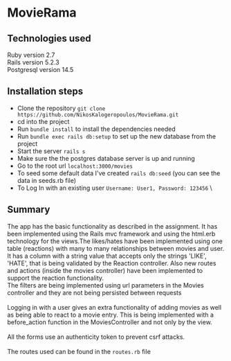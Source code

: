 # MovieRama
## Technologies used
Ruby version 2.7 \
Rails version 5.2.3 \
Postgresql version 14.5

## Installation steps
* Clone the repository 
```git clone https://github.com/NikosKalogeropoulos/MovieRama.git```
* cd into the project
* Run ```bundle install``` to install the dependencies needed
* Run ```bundle exec rails db:setup``` to set up the new database from the project
* Start the server ```rails s```
* Make sure the the postgres database server is up and running
* Go to the root url ```localhost:3000/movies```
* To seed some default data I've created ```rails db:seed``` (you can see the data in seeds.rb file)
* To Log In with an existing user 
```Username: User1, Password: 123456```
\

## Summary
The app has the basic functionality as described in the assignment. It has been implemented using the Rails mvc framework and
using the html.erb technology for the views.The likes/hates have been implemented using one table (reactions) with many to many relationships between movies and user. It has a column with a string value that accepts only the strings 'LIKE', 'HATE', that is being validated by the Reaction controller. Also new routes and actions (inside the movies controller) have been implemented to support the reaction functionality.
\
The filters are being implemented using url parameters in the Movies controller and they are not being persisted between requests
\
\
Logging in with a user gives an extra functionality of adding movies as well as being able to react to a movie entry. This is being implemented with a before_action function in the MoviesController and not only by the view.
\
\
All the forms use an authenticity token to prevent csrf attacks.
\
\
The routes used can be found in the ```routes.rb``` file
